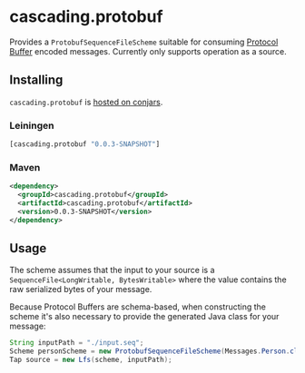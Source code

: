 # cascading.protobuf

Provides a `ProtobufSequenceFileScheme` suitable for consuming [Protocol Buffer](http://code.google.com/apis/protocolbuffers/)
encoded messages. Currently only supports operation as a source.

## Installing

`cascading.protobuf` is [hosted on conjars](http://www.conjars.org/cascading.protobuf).

### Leiningen

```clojure
[cascading.protobuf "0.0.3-SNAPSHOT"]
```

### Maven

```xml
<dependency>
  <groupId>cascading.protobuf</groupId>
  <artifactId>cascading.protobuf</artifactId>
  <version>0.0.3-SNAPSHOT</version>
</dependency>
```

## Usage

The scheme assumes that the input to your source is a `SequenceFile<LongWritable, BytesWritable>` where the
value contains the raw serialized bytes of your message.

Because Protocol Buffers are schema-based, when constructing the scheme it's also necessary to provide the
generated Java class for your message:

```java
String inputPath = "./input.seq";
Scheme personScheme = new ProtobufSequenceFileScheme(Messages.Person.class, new Fields("id", "name", "email"))
Tap source = new Lfs(scheme, inputPath);
```